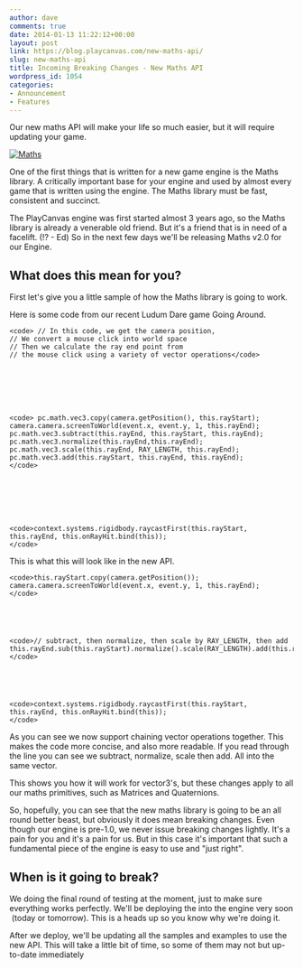 ```yaml
---
author: dave
comments: true
date: 2014-01-13 11:22:12+00:00
layout: post
link: https://blog.playcanvas.com/new-maths-api/
slug: new-maths-api
title: Incoming Breaking Changes - New Maths API
wordpress_id: 1054
categories:
- Announcement
- Features
---
```


Our new maths API will make your life so much easier, but it will require updating your game.


[![Maths](https://blog.playcanvas.com/wp-content/uploads/2014/01/think_maths.png)](http://blog.playcanvas.com/wp-content/uploads/2014/01/think_maths.png)


One of the first things that is written for a new game engine is the Maths library. A critically important base for your engine and used by almost every game that is written using the engine. The Maths library must be fast, consistent and succinct.

The PlayCanvas engine was first started almost 3 years ago, so the Maths library is already a venerable old friend. But it's a friend that is in need of a facelift. (!? - Ed) So in the next few days we'll be releasing Maths v2.0 for our Engine.


## What does this mean for you?


First let's give you a little sample of how the Maths library is going to work.

Here is some code from our recent Ludum Dare game Going Around.


    
    
    <code> // In this code, we get the camera position,
    // We convert a mouse click into world space
    // Then we calculate the ray end point from
    // the mouse click using a variety of vector operations</code>
    




    
    
    <code> pc.math.vec3.copy(camera.getPosition(), this.rayStart);
    camera.camera.screenToWorld(event.x, event.y, 1, this.rayEnd);
    pc.math.vec3.subtract(this.rayEnd, this.rayStart, this.rayEnd);
    pc.math.vec3.normalize(this.rayEnd,this.rayEnd);
    pc.math.vec3.scale(this.rayEnd, RAY_LENGTH, this.rayEnd);
    pc.math.vec3.add(this.rayStart, this.rayEnd, this.rayEnd);
    </code>
    




    
    
    <code>context.systems.rigidbody.raycastFirst(this.rayStart, this.rayEnd, this.onRayHit.bind(this));
    </code>
    


This is what this will look like in the new API.


    
    <code>this.rayStart.copy(camera.getPosition());
    camera.camera.screenToWorld(event.x, event.y, 1, this.rayEnd);
    </code>




    
    <code>// subtract, then normalize, then scale by RAY_LENGTH, then add
    this.rayEnd.sub(this.rayStart).normalize().scale(RAY_LENGTH).add(this.rayStart);
    </code>




    
    <code>context.systems.rigidbody.raycastFirst(this.rayStart, this.rayEnd, this.onRayHit.bind(this));
    </code>



As you can see we now support chaining vector operations together. This makes the code more concise, and also more readable. If you read through the line you can see we subtract, normalize, scale then add. All into the same vector.

This shows you how it will work for vector3's, but these changes apply to all our maths primitives, such as Matrices and Quaternions.

So, hopefully, you can see that the new maths library is going to be an all round better beast, but obviously it does mean breaking changes. Even though our engine is pre-1.0, we never issue breaking changes lightly. It's a pain for you and it's a pain for us. But in this case it's important that such a fundamental piece of the engine is easy to use and "just right".


## When is it going to break?


We doing the final round of testing at the moment, just to make sure everything works perfectly. We'll be deploying the into the engine very soon  (today or tomorrow). This is a heads up so you know why we're doing it.

After we deploy, we'll be updating all the samples and examples to use the new API. This will take a little bit of time, so some of them may not but up-to-date immediately


